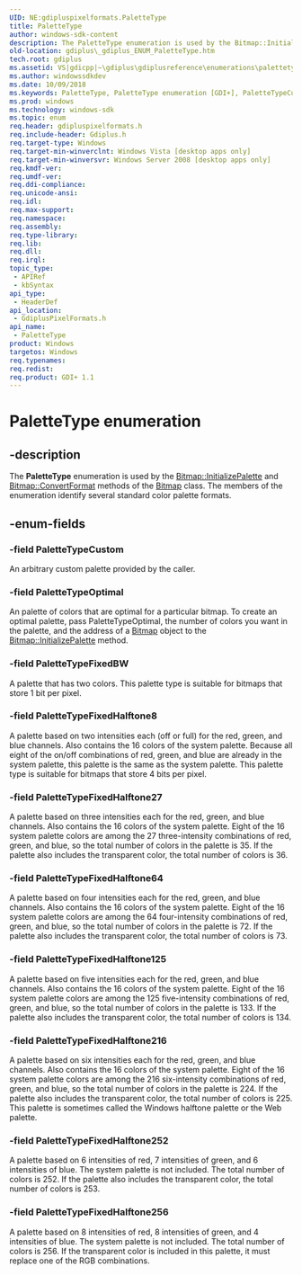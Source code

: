 ```yaml
---
UID: NE:gdipluspixelformats.PaletteType
title: PaletteType
author: windows-sdk-content
description: The PaletteType enumeration is used by the Bitmap::InitializePalette and Bitmap::ConvertFormat methods of the Bitmap class. The members of the enumeration identify several standard color palette formats.
old-location: gdiplus\_gdiplus_ENUM_PaletteType.htm
tech.root: gdiplus
ms.assetid: VS|gdicpp|~\gdiplus\gdiplusreference\enumerations\palettetype.htm
ms.author: windowssdkdev
ms.date: 10/09/2018
ms.keywords: PaletteType, PaletteType enumeration [GDI+], PaletteTypeCustom, PaletteTypeFixedBW, PaletteTypeFixedHalftone125, PaletteTypeFixedHalftone216, PaletteTypeFixedHalftone252, PaletteTypeFixedHalftone256, PaletteTypeFixedHalftone27, PaletteTypeFixedHalftone64, PaletteTypeFixedHalftone8, PaletteTypeOptimal, _gdiplus_ENUM_PaletteType, gdiplus._gdiplus_ENUM_PaletteType, gdipluspixelformats/PaletteType, gdipluspixelformats/PaletteTypeCustom, gdipluspixelformats/PaletteTypeFixedBW, gdipluspixelformats/PaletteTypeFixedHalftone125, gdipluspixelformats/PaletteTypeFixedHalftone216, gdipluspixelformats/PaletteTypeFixedHalftone252, gdipluspixelformats/PaletteTypeFixedHalftone256, gdipluspixelformats/PaletteTypeFixedHalftone27, gdipluspixelformats/PaletteTypeFixedHalftone64, gdipluspixelformats/PaletteTypeFixedHalftone8, gdipluspixelformats/PaletteTypeOptimal
ms.prod: windows
ms.technology: windows-sdk
ms.topic: enum
req.header: gdipluspixelformats.h
req.include-header: Gdiplus.h
req.target-type: Windows
req.target-min-winverclnt: Windows Vista [desktop apps only]
req.target-min-winversvr: Windows Server 2008 [desktop apps only]
req.kmdf-ver: 
req.umdf-ver: 
req.ddi-compliance: 
req.unicode-ansi: 
req.idl: 
req.max-support: 
req.namespace: 
req.assembly: 
req.type-library: 
req.lib: 
req.dll: 
req.irql: 
topic_type:
 - APIRef
 - kbSyntax
api_type:
 - HeaderDef
api_location:
 - GdiplusPixelFormats.h
api_name:
 - PaletteType
product: Windows
targetos: Windows
req.typenames: 
req.redist: 
req.product: GDI+ 1.1
---
```


# PaletteType enumeration


## -description


The  <b>PaletteType</b> enumeration is used by the <a href="https://msdn.microsoft.com/en-us/library/ms536309(v=VS.85).aspx">Bitmap::InitializePalette</a> and <a href="https://msdn.microsoft.com/en-us/library/ms536306(v=VS.85).aspx">Bitmap::ConvertFormat</a> methods of the <a href="https://msdn.microsoft.com/en-us/library/ms534420(v=VS.85).aspx">Bitmap</a> class. The members of the enumeration identify several standard color palette formats.


## -enum-fields




### -field PaletteTypeCustom

An arbitrary custom palette provided by the caller.


### -field PaletteTypeOptimal

An palette of colors that are optimal for a particular bitmap. To create an optimal palette, pass PaletteTypeOptimal, the number of colors you want in the palette, and the address of a <a href="https://msdn.microsoft.com/en-us/library/ms534420(v=VS.85).aspx">Bitmap</a> object to the <a href="https://msdn.microsoft.com/en-us/library/ms536309(v=VS.85).aspx">Bitmap::InitializePalette</a> method.


### -field PaletteTypeFixedBW

A palette that has two colors. This palette type is suitable for bitmaps that store 1 bit per pixel.


### -field PaletteTypeFixedHalftone8

A palette based on two intensities each (off or full) for the red, green, and blue channels. Also contains the 16 colors of the system palette. Because all eight of the on/off combinations of red, green, and blue are already in the system palette, this palette is the same as the system palette. This palette type is suitable for bitmaps that store 4 bits per pixel.


### -field PaletteTypeFixedHalftone27

A palette based on three intensities each for the red, green, and blue channels. Also contains the 16 colors of the system palette. Eight of the 16 system palette colors are among the 27 three-intensity combinations of red, green, and blue, so the total number of colors in the palette is 35. If the palette also includes the transparent color, the total number of colors is 36.


### -field PaletteTypeFixedHalftone64

A palette based on four intensities each for the red, green, and blue channels. Also contains the 16 colors of the system palette. Eight of the 16 system palette colors are among the 64 four-intensity combinations of red, green, and blue, so the total number of colors in the palette is 72. If the palette also includes the transparent color, the total number of colors is 73.


### -field PaletteTypeFixedHalftone125

A palette based on five intensities each for the red, green, and blue channels. Also contains the 16 colors of the system palette. Eight of the 16 system palette colors are among the 125 five-intensity combinations of red, green, and blue, so the total number of colors in the palette is 133. If the palette also includes the transparent color, the total number of colors is 134.


### -field PaletteTypeFixedHalftone216

A palette based on six intensities each for the red, green, and blue channels. Also contains the 16 colors of the system palette. Eight of the 16 system palette colors are among the 216 six-intensity combinations of red, green, and blue, so the total number of colors in the palette is 224. If the palette also includes the transparent color, the total number of colors is 225. This palette is sometimes called the Windows halftone palette or the Web palette.


### -field PaletteTypeFixedHalftone252

A palette based on 6 intensities of red, 7 intensities of green, and 6 intensities of blue. The system palette is not included. The total number of colors is 252. If the palette also includes the transparent color, the total number of colors is 253.


### -field PaletteTypeFixedHalftone256

A palette based on 8 intensities of red, 8 intensities of green, and 4 intensities of blue. The system palette is not included. The total number of colors is 256. If the transparent color is included in this palette, it must replace one of the RGB combinations.

